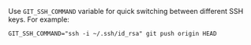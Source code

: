 Use `GIT_SSH_COMMAND` variable for quick switching between different SSH keys. For example:

```
GIT_SSH_COMMAND="ssh -i ~/.ssh/id_rsa" git push origin HEAD
```
